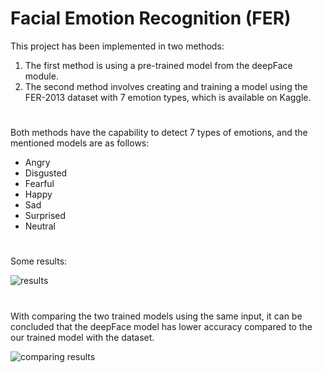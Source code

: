 # Facial Emotion Recognition (FER)
This project has been implemented in two methods: 

1. The first method is using a pre-trained model from the deepFace module.
2. The second method involves creating and training a model using the FER-2013 dataset with 7 emotion types, which is available on Kaggle.

#

Both methods have the capability to detect 7 types of emotions, and the mentioned models are as follows:
* Angry
* Disgusted
* Fearful
* Happy
* Sad
* Surprised
* Neutral
  
#

Some results:

![results](https://github.com/Hpouralireza/Facial_Emotion_Recognition/assets/47522202/2c1baa91-db97-4426-a7f8-731f2464cd3b)

#
With comparing the two trained models using the same input, it can be concluded that the deepFace model has lower accuracy compared to the our trained model with the dataset.

![comparing results](https://github.com/Hpouralireza/Facial_Emotion_Recognition/assets/47522202/b7311690-62b7-4799-a4ef-8d986249c9b1)
